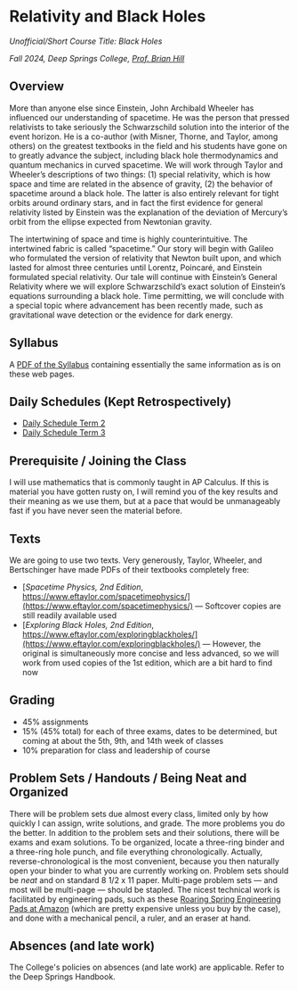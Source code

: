 # Relativity and Black Holes

*Unofficial/Short Course Title: Black Holes*

*Fall 2024, Deep Springs College, [Prof. Brian Hill](https://brianhill.github.io)*

## Overview

More than anyone else since Einstein, John Archibald Wheeler has influenced our understanding of spacetime. He was the person that pressed relativists to take seriously the Schwarzschild solution into the interior of the event horizon. He is a co-author (with Misner, Thorne, and Taylor, among others) on the greatest textbooks in the field and his students have gone on to greatly advance the subject, including black hole thermodynamics and quantum mechanics in curved spacetime. We will work through Taylor and Wheeler’s descriptions of two things: (1) special relativity, which is how space and time are related in the absence of gravity, (2) the behavior of spacetime around a black hole. The latter is also entirely relevant for tight orbits around ordinary stars, and in fact the first evidence for general relativity listed by Einstein was the explanation of the deviation of Mercury’s orbit from the ellipse expected from Newtonian gravity.

The intertwining of space and time is highly counterintuitive. The intertwined fabric is called “spacetime.” Our story will begin with Galileo who formulated the version of relativity that Newton built upon, and which lasted for almost three centuries until Lorentz, Poincar&eacute;, and Einstein formulated special relativity. Our tale will continue with Einstein’s General Relativity where we will explore Schwarzschild’s exact solution of Einstein’s equations surrounding a black hole. Time permitting, we will conclude with a special topic where advancement has been recently made, such as gravitational wave detection or the evidence for dark energy.

## Syllabus

A [PDF of the Syllabus](./BlackHolesSyllabus.pdf) containing essentially the same information as is on these web pages.

## Daily Schedules (Kept Retrospectively)

* [Daily Schedule Term 2](./daily_schedule_term_2.html)
* [Daily Schedule Term 3](./daily_schedule_term_3.html)

## Prerequisite / Joining the Class

I will use mathematics that is commonly taught in AP Calculus. If this is material you have gotten rusty on, I will remind you of the key results and their meaning as we use them, but at a pace that would be unmanageably fast if you have never seen the material before.

## Texts

We are going to use two texts. Very generously, Taylor, Wheeler, and Bertschinger have made PDFs of their textbooks completely free:

* [*Spacetime Physics, 2nd Edition*, https://www.eftaylor.com/spacetimephysics/](https://www.eftaylor.com/spacetimephysics/) &mdash; Softcover copies are still readily available used
* [*Exploring Black Holes, 2nd Edition*, https://www.eftaylor.com/exploringblackholes/](https://www.eftaylor.com/exploringblackholes/) &mdash; However, the original is simultaneously more concise and less advanced, so we will work from used copies of the 1st edition, which are a bit hard to find now

## Grading

* 45% assignments
* 15% (45% total) for each of three exams, dates to be determined, but coming at about the 5th, 9th, and 14th week of classes
* 10% preparation for class and leadership of course

## Problem Sets / Handouts / Being Neat and Organized

There will be problem sets due almost every class, limited only by how quickly I can assign, write solutions, and grade. The more problems you do the better. In addition to the problem sets and their solutions, there will be exams and exam solutions. To be organized, locate a three-ring binder and a three-ring hole punch, and file everything chronologically. Actually, reverse-chronological is the most convenient, because you then naturally open your binder to what you are currently working on. Problem sets should be *neat* and on standard 8 1/2 x 11 paper. Multi-page problem sets &mdash; and most will be multi-page &mdash; should be stapled. The nicest technical work is facilitated by engineering pads, such as these [Roaring Spring Engineering Pads at Amazon](https://www.amazon.com/Roaring-Signature-Collection-Covered-Engineering/dp/B09F724P4X) (which are pretty expensive unless you buy by the case), and done with a mechanical pencil, a ruler, and an eraser at hand.

## Absences (and late work)

The College's policies on absences (and late work) are applicable. Refer to the Deep Springs Handbook.
